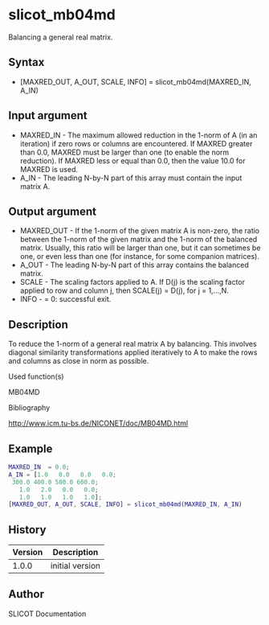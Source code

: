 

# slicot_mb04md

Balancing a general real matrix.

## Syntax

- [MAXRED_OUT, A_OUT, SCALE, INFO] = slicot_mb04md(MAXRED_IN, A_IN)

## Input argument

 - MAXRED_IN - The maximum allowed reduction in the 1-norm of A (in an iteration) if zero rows or columns are encountered. If MAXRED greater than 0.0, MAXRED must be larger than one (to enable the norm reduction). If MAXRED less or equal than 0.0, then the value 10.0 for MAXRED is used.
 - A_IN - The leading N-by-N part of this array must contain the input matrix A.

## Output argument

 - MAXRED_OUT - If the 1-norm of the given matrix A is non-zero, the ratio between the 1-norm of the given matrix and the 1-norm of the balanced matrix. Usually, this ratio will be larger than one, but it can sometimes be one, or even less than one (for instance, for some companion matrices).
 - A_OUT - The leading N-by-N part of this array contains the balanced matrix.
 - SCALE - The scaling factors applied to A.  If D(j) is the scaling factor applied to row and column j, then SCALE(j) = D(j), for j = 1,...,N.
 - INFO - = 0:  successful exit.

## Description


  <p>To reduce the 1-norm of a general real matrix A by balancing. This involves diagonal similarity transformations applied iteratively to A to make the rows and columns as close in norm as possible.</p>


Used function(s)

MB04MD

Bibliography

http://www.icm.tu-bs.de/NICONET/doc/MB04MD.html

## Example

```matlab
MAXRED_IN  = 0.0;
A_IN = [1.0   0.0   0.0   0.0;
 300.0 400.0 500.0 600.0;
   1.0   2.0   0.0   0.0;
   1.0   1.0   1.0   1.0];
[MAXRED_OUT, A_OUT, SCALE, INFO] = slicot_mb04md(MAXRED_IN, A_IN)
```

## History

|Version|Description|
|------|------|
|1.0.0|initial version|


## Author

SLICOT Documentation



